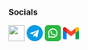 ### Socials
<div id="social" align="left">
  <a href="https://www.linkedin.com/in/ishandry" target="_blank" rel="noreferrer"><img src="https://raw.githubusercontent.com/danielcranney/readme-generator/main/public/icons/socials/linkedin.svg" width="32" height="32" /></a>
  <a href="https://t.me/ishandry" target="_blank" rel="noreferrer"><img src="./telegram.png"  width="32" height="32"/></a>
  <a href="https://wa.me/380971861220" target="_blank" rel="noreferrer"><img src="./whatsapp.png" width="32" height="32"/></a>
  <a href="mailto:andriy.ishchukk@gmail.com" target="_blank" rel="noreferrer"><img src="./gmail.png" width="32" height="32"/></a>
</div>
